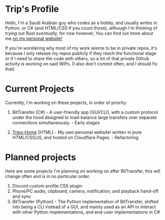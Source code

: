 # Trip's Profile
Hello, I'm a Saudi Arabian guy who codes as a hobby, and usually writes in Python, or C# (and HTML/CSS if you count those), although I'm thinking of trying out Rust *eventually,* for now however, You can find out more about me [on my personal website!](https://trps.dev)


If you're wondering why most of my work seems to be in private repos, it's because I only release my repos publicly if they reach the functional stage or if I need to share the code with others, so a lot of that private Github activity is working on said WIPs. (I also don't commit often, and I should fix that)

# Current Projects
Currently, I'm working on these projects, in order of priority:
1. BitTransfer \[C#\] - A user-friendly app (GUI/CLI), with a custom protocol under the hood designed to load-balance large transfers over separate connections simultaneously. - Early stages 

2. [Trips-Home](https://github.com/Trip7274/Trips-Home) \[HTML\] - My own personal website! written in pure HTML/CSS/JS, and hosted on Cloudflare Pages. - Refactoring

# Planned projects
Here are some projects I'm planning on working on after BitTransfer, this will change often and is in no particular order.
1. Discord custom profile CSS plugin
2. Phone/PC audio, clipboard, camera, notification, and playback hand-off and sync
3. BitTransfer \[Python\] - The Python implementation of BitTransfer, shifted into being a CLI instead of a GUI, and mainly used as an API to interact with other Python implementations, and end-user implementations in C#
